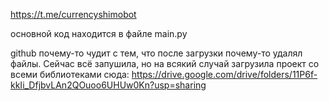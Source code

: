 https://t.me/currencyshimobot

основной код находится в файле main.py

github почему-то чудит с тем, что после загрузки почему-то удалял файлы. Сейчас всё запушила, но на всякий случай загрузила проект со всеми библиотеками сюда: https://drive.google.com/drive/folders/11P6f-kkIi_DfjbvLAn2QOuoo6UHUw0Kn?usp=sharing
